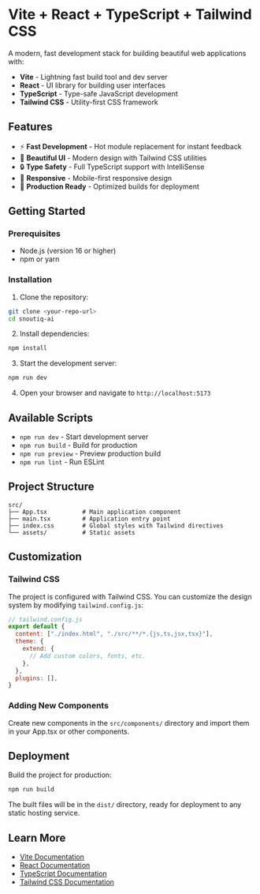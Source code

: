 # Vite + React + TypeScript + Tailwind CSS

A modern, fast development stack for building beautiful web applications with:

- **Vite** - Lightning fast build tool and dev server
- **React** - UI library for building user interfaces
- **TypeScript** - Type-safe JavaScript development
- **Tailwind CSS** - Utility-first CSS framework

## Features

- ⚡️ **Fast Development** - Hot module replacement for instant feedback
- 🎨 **Beautiful UI** - Modern design with Tailwind CSS utilities
- 🔒 **Type Safety** - Full TypeScript support with IntelliSense
- 📱 **Responsive** - Mobile-first responsive design
- 🚀 **Production Ready** - Optimized builds for deployment

## Getting Started

### Prerequisites

- Node.js (version 16 or higher)
- npm or yarn

### Installation

1. Clone the repository:
```bash
git clone <your-repo-url>
cd snoutiq-ai
```

2. Install dependencies:
```bash
npm install
```

3. Start the development server:
```bash
npm run dev
```

4. Open your browser and navigate to `http://localhost:5173`

## Available Scripts

- `npm run dev` - Start development server
- `npm run build` - Build for production
- `npm run preview` - Preview production build
- `npm run lint` - Run ESLint

## Project Structure

```
src/
├── App.tsx          # Main application component
├── main.tsx         # Application entry point
├── index.css        # Global styles with Tailwind directives
└── assets/          # Static assets
```

## Customization

### Tailwind CSS

The project is configured with Tailwind CSS. You can customize the design system by modifying `tailwind.config.js`:

```js
// tailwind.config.js
export default {
  content: ["./index.html", "./src/**/*.{js,ts,jsx,tsx}"],
  theme: {
    extend: {
      // Add custom colors, fonts, etc.
    },
  },
  plugins: [],
}
```

### Adding New Components

Create new components in the `src/components/` directory and import them in your App.tsx or other components.

## Deployment

Build the project for production:

```bash
npm run build
```

The built files will be in the `dist/` directory, ready for deployment to any static hosting service.

## Learn More

- [Vite Documentation](https://vitejs.dev/)
- [React Documentation](https://react.dev/)
- [TypeScript Documentation](https://www.typescriptlang.org/)
- [Tailwind CSS Documentation](https://tailwindcss.com/)
